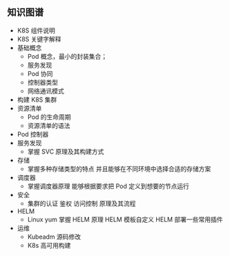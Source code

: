 ## 知识图谱

- K8S 组件说明
- K8S 关键字解释
- 基础概念
  - Pod 概念，最小的封装集合；
  - 服务发现
  - Pod 协同
  - 控制器类型
  - 网络通讯模式
- 构建 K8S 集群
- 资源清单
  - Pod 的生命周期
  - 资源清单的语法
- Pod 控制器
- 服务发现
  - 掌握 SVC 原理及其构建方式
- 存储
  - 掌握多种存储类型的特点 并且能够在不同环境中选择合适的存储方案
- 调度器
  - 掌握调度器原理 能够根据要求把 Pod 定义到想要的节点运行
- 安全
  - 集群的认证 鉴权 访问控制 原理及其流程
- HELM
  - Linux yum  掌握 HELM 原理 HELM 模板自定义 HELM 部署一些常用插件
- 运维
  - Kubeadm 源码修改
  - K8s 高可用构建